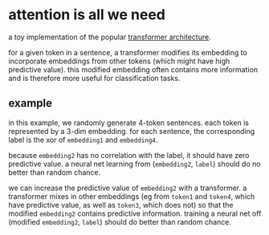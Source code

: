 # attention is all we need
a toy implementation of the popular [transformer architecture](https://ai.googleblog.com/2017/08/transformer-novel-neural-network.html).

for a given token in a sentence, a transformer modifies its embedding to incorporate embeddings from other tokens (which might have high predictive value). this modified embedding often contains more information and is therefore more useful for classification tasks.

## example
in this example, we randomly generate 4-token sentences. each token is represented by a 3-dim embedding. for each sentence, the corresponding label  is the xor of `embedding1` and `embedding4`. 

because `embedding2` has no correlation with the label, it should have zero predictive value. a neural net learning from (`embedding2`, `label`) should do no better than random chance.

we can increase the predictive value of `embedding2` with a transformer. a transformer mixes in other embeddings (eg from `token1` and `token4`, which have predictive value, as well as `token3`, which does not) so that the modified `embedding2` contains predictive information. training a neural net off (modified `embedding2`, `label`) should do better than random chance.